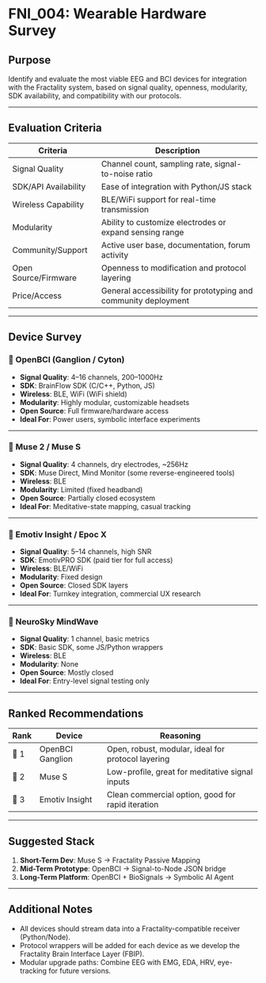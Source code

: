 # FNI_004: Wearable Hardware Survey

## Purpose
Identify and evaluate the most viable EEG and BCI devices for integration with the Fractality system, based on signal quality, openness, modularity, SDK availability, and compatibility with our protocols.

---

## Evaluation Criteria

| Criteria                | Description                                                      |
|-------------------------|------------------------------------------------------------------|
| Signal Quality          | Channel count, sampling rate, signal-to-noise ratio             |
| SDK/API Availability    | Ease of integration with Python/JS stack                        |
| Wireless Capability     | BLE/WiFi support for real-time transmission                     |
| Modularity              | Ability to customize electrodes or expand sensing range         |
| Community/Support       | Active user base, documentation, forum activity                 |
| Open Source/Firmware    | Openness to modification and protocol layering                  |
| Price/Access            | General accessibility for prototyping and community deployment  |

---

## Device Survey

### 🧠 OpenBCI (Ganglion / Cyton)
- **Signal Quality**: 4–16 channels, 200–1000Hz
- **SDK**: BrainFlow SDK (C/C++, Python, JS)
- **Wireless**: BLE, WiFi (WiFi shield)
- **Modularity**: Highly modular, customizable headsets
- **Open Source**: Full firmware/hardware access
- **Ideal For**: Power users, symbolic interface experiments

---

### 🧠 Muse 2 / Muse S
- **Signal Quality**: 4 channels, dry electrodes, ~256Hz
- **SDK**: Muse Direct, Mind Monitor (some reverse-engineered tools)
- **Wireless**: BLE
- **Modularity**: Limited (fixed headband)
- **Open Source**: Partially closed ecosystem
- **Ideal For**: Meditative-state mapping, casual tracking

---

### 🧠 Emotiv Insight / Epoc X
- **Signal Quality**: 5–14 channels, high SNR
- **SDK**: EmotivPRO SDK (paid tier for full access)
- **Wireless**: BLE/WiFi
- **Modularity**: Fixed design
- **Open Source**: Closed SDK layers
- **Ideal For**: Turnkey integration, commercial UX research

---

### 🧠 NeuroSky MindWave
- **Signal Quality**: 1 channel, basic metrics
- **SDK**: Basic SDK, some JS/Python wrappers
- **Wireless**: BLE
- **Modularity**: None
- **Open Source**: Mostly closed
- **Ideal For**: Entry-level signal testing only

---

## Ranked Recommendations

| Rank | Device           | Reasoning                                            |
|------|------------------|------------------------------------------------------|
| 🥇 1 | OpenBCI Ganglion | Open, robust, modular, ideal for protocol layering  |
| 🥈 2 | Muse S           | Low-profile, great for meditative signal inputs     |
| 🥉 3 | Emotiv Insight   | Clean commercial option, good for rapid iteration   |

---

## Suggested Stack

1. **Short-Term Dev**: Muse S → Fractality Passive Mapping
2. **Mid-Term Prototype**: OpenBCI → Signal-to-Node JSON bridge
3. **Long-Term Platform**: OpenBCI + BioSignals → Symbolic AI Agent

---

## Additional Notes

- All devices should stream data into a Fractality-compatible receiver (Python/Node).
- Protocol wrappers will be added for each device as we develop the Fractality Brain Interface Layer (FBIP).
- Modular upgrade paths: Combine EEG with EMG, EDA, HRV, eye-tracking for future versions.


